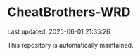# CheatBrothers-WRD

Last updated: 2025-06-01 21:35:26

This repository is automatically maintained.
